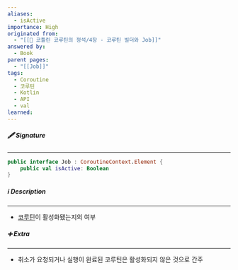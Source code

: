 ```yaml
---
aliases:
  - isActive
importance: High
originated from:
  - "[[📘 코틀린 코루틴의 정석/4장 - 코루틴 빌더와 Job]]"
answered by:
  - Book
parent pages:
  - "[[Job]]"
tags:
  - Coroutine
  - 코루틴
  - Kotlin
  - API
  - val
learned:
---
```

##### 🖋️ Signature
---
```Kotlin
public interface Job : CoroutineContext.Element {
	public val isActive: Boolean
}
```

##### ℹ️ Description
---
- [코루틴](코루틴.md)이 활성화됐는지의 여부

##### ➕ Extra
---
- 취소가 요청되거나 실행이 완료된 코루틴은 활성화되지 않은 것으로 간주
